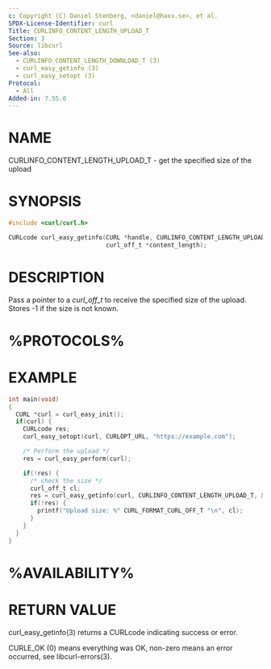 ```yaml
---
c: Copyright (C) Daniel Stenberg, <daniel@haxx.se>, et al.
SPDX-License-Identifier: curl
Title: CURLINFO_CONTENT_LENGTH_UPLOAD_T
Section: 3
Source: libcurl
See-also:
  - CURLINFO_CONTENT_LENGTH_DOWNLOAD_T (3)
  - curl_easy_getinfo (3)
  - curl_easy_setopt (3)
Protocol:
  - All
Added-in: 7.55.0
---
```


# NAME

CURLINFO_CONTENT_LENGTH_UPLOAD_T - get the specified size of the upload

# SYNOPSIS

~~~c
#include <curl/curl.h>

CURLcode curl_easy_getinfo(CURL *handle, CURLINFO_CONTENT_LENGTH_UPLOAD_T,
                           curl_off_t *content_length);
~~~

# DESCRIPTION

Pass a pointer to a *curl_off_t* to receive the specified size of the
upload. Stores -1 if the size is not known.

# %PROTOCOLS%

# EXAMPLE

~~~c
int main(void)
{
  CURL *curl = curl_easy_init();
  if(curl) {
    CURLcode res;
    curl_easy_setopt(curl, CURLOPT_URL, "https://example.com");

    /* Perform the upload */
    res = curl_easy_perform(curl);

    if(!res) {
      /* check the size */
      curl_off_t cl;
      res = curl_easy_getinfo(curl, CURLINFO_CONTENT_LENGTH_UPLOAD_T, &cl);
      if(!res) {
        printf("Upload size: %" CURL_FORMAT_CURL_OFF_T "\n", cl);
      }
    }
  }
}
~~~

# %AVAILABILITY%

# RETURN VALUE

curl_easy_getinfo(3) returns a CURLcode indicating success or error.

CURLE_OK (0) means everything was OK, non-zero means an error occurred, see
libcurl-errors(3).
